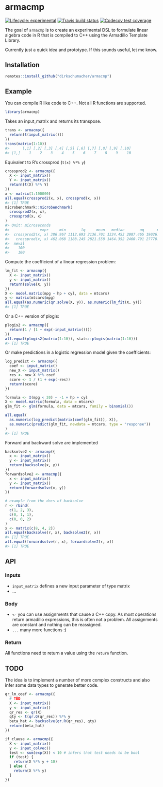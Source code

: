 
<!-- README.md is generated from README.Rmd. Please edit that file -->

# armacmp

<!-- badges: start -->

[![Lifecycle:
experimental](https://img.shields.io/badge/lifecycle-experimental-orange.svg)](https://www.tidyverse.org/lifecycle/#experimental)
[![Travis build
status](https://travis-ci.org/dirkschumacher/armacmp.svg?branch=master)](https://travis-ci.org/dirkschumacher/armacmp)
[![Codecov test
coverage](https://codecov.io/gh/dirkschumacher/armacmp/branch/master/graph/badge.svg)](https://codecov.io/gh/dirkschumacher/armacmp?branch=master)
<!-- badges: end -->

The goal of `armacmp` is to create an experimental DSL to formulate
linear algebra code in R that is compiled to C++ using the Armadillo
Template Library.

Currently just a quick idea and prototype. If this sounds useful, let me
know.

## Installation

``` r
remotes::install_github("dirkschumacher/armacmp")
```

## Example

You can compile R like code to C++. Not all R functions are supported.

``` r
library(armacmp)
```

Takes an input\_matrix and returns its transpose.

``` r
trans <- armacmp({
  return(t(input_matrix()))
})
trans(matrix(1:10))
#>      [,1] [,2] [,3] [,4] [,5] [,6] [,7] [,8] [,9] [,10]
#> [1,]    1    2    3    4    5    6    7    8    9    10
```

Equivalent to R’s crossprod (`t(x) %*% y`)

``` r
crossprod2 <- armacmp({
  X <- input_matrix()
  Y <- input_matrix()
  return(t(X) %*% Y)
})
x <- matrix(1:100000)
all.equal(crossprod2(x, x), crossprod(x, x))
#> [1] TRUE
microbenchmark::microbenchmark(
  crossprod2(x, x),
  crossprod(x, x)
)
#> Unit: microseconds
#>              expr     min       lq     mean   median       uq      max
#>  crossprod2(x, x) 386.967 1112.693 2136.701 1324.453 2087.465 19026.29
#>   crossprod(x, x) 462.068 1188.245 2821.558 1464.352 2460.791 27770.27
#>  neval
#>    100
#>    100
```

Compute the coefficient of a linear regression problem:

``` r
lm_fit <- armacmp({
  X <- input_matrix()
  y <- input_matrix()
  return(solve(X, y))
})
X <- model.matrix(mpg ~ hp + cyl, data = mtcars)
y <- matrix(mtcars$mpg)
all.equal(as.numeric(qr.solve(X, y)), as.numeric(lm_fit(X, y)))
#> [1] TRUE
```

Or a C++ version of plogis:

``` r
plogis2 <- armacmp({
  return(1 / (1 + exp(-input_matrix())))
})
all.equal(plogis2(matrix(1:10)), stats::plogis(matrix(1:10)))
#> [1] TRUE
```

Or make predictions in a logistic regression model given the
coefficients:

``` r
log_predict <- armacmp({
  coef <- input_matrix()
  new_X <- input_matrix()
  res <- new_X %*% coef
  score <- 1 / (1 + exp(-res))
  return(score)
})

formula <- I(mpg < 20) ~ -1 + hp + cyl
X <- model.matrix(formula, data = mtcars)
glm_fit <- glm(formula, data = mtcars, family = binomial())

all.equal(
  as.numeric(log_predict(matrix(coef(glm_fit)), X)),
  as.numeric(predict(glm_fit, newdata = mtcars, type = "response"))
)
#> [1] TRUE
```

Forward and backward solve are implemented

``` r
backsolve2 <- armacmp({
  x <- input_matrix()
  y <- input_matrix()
  return(backsolve(x, y))
})
forwardsolve2 <- armacmp({
  x <- input_matrix()
  y <- input_matrix()
  return(forwardsolve(x, y))
})

# example from the docs of backsolve
r <- rbind(
  c(1, 2, 3),
  c(0, 1, 1),
  c(0, 0, 2)
)
x <- matrix(c(8, 4, 2))
all.equal(backsolve(r, x), backsolve2(r, x))
#> [1] TRUE
all.equal(forwardsolve(r, x), forwardsolve2(r, x))
#> [1] TRUE
```

## API

### Inputs

  - `input_matrix` defines a new input parameter of type matrix
  - …

### Body

  - `<-` you can use assignments that cause a C++ copy. As most
    operations return armadillo expressions, this is often not a
    problem. All assignments are constant and nothing can be reassigned.
  - `...` many more functions :)

### Return

All functions need to return a value using the `return` function.

## TODO

The idea is to implement a number of more complex constructs and also
infer some data types to generate better code.

``` r
qr_lm_coef <- armacmp({
  # TBD
  X <- input_matrix()
  y <- input_matrix()
  qr_res <- qr(X)
  qty <- t(qr.Q(qr_res)) %*% y
  beta_hat <- backsolve(qr.R(qr_res), qty)
  return(beta_hat)
})
```

``` r
if_clause <- armacmp({
  X <- input_matrix()
  y <- input_colvec()
  test <- sum(exp(X)) < 10 # infers that test needs to be bool
  if (test) {
    return(X %*% y + 10)
  } else {
    return(X %*% y)
  }
})
```
